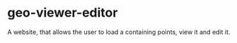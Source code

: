 # geo-viewer-editor
A website, that allows the user to load a containing points, view it and edit it.
